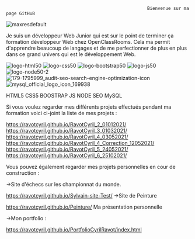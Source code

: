                                                           Bienvenue sur ma page GitHuB
![maxresdefault](https://user-images.githubusercontent.com/76429223/155630038-1e573084-f1d3-471a-8812-3ec08133341f.jpg)


Je suis un développeur Web Junior qui est sur le point de terminer ça formation développeur Web chez OpenClassRooms. 
Cela ma permit d'apprendre beaucoup de langages et de me perfectionner de plus en plus dans ce grand univers qui est le développement Web.

![logo-html50](https://user-images.githubusercontent.com/76429223/155632110-cd3d281a-9e91-4e43-aa27-a25512d94413.png)
![logo-css50](https://user-images.githubusercontent.com/76429223/155632121-4730c6ab-0722-4ac9-922a-22fde0dca604.png)
![logo-bootstrap50](https://user-images.githubusercontent.com/76429223/155632126-dff5b774-610b-4ba8-b41c-a4bd647adcd2.png)
![logo-js50](https://user-images.githubusercontent.com/76429223/155632133-94659048-3a45-49b5-ae17-622d1a1b170b.png)
![logo-node50-2](https://user-images.githubusercontent.com/76429223/155632136-e04022ec-6dcf-47e7-9410-70101ec18da8.png)
![179-1795999_audit-seo-search-engine-optimization-icon](https://user-images.githubusercontent.com/76429223/155632732-4f42e81c-32a2-4aca-b0d4-b629c60e0044.jpg)
![mysql_official_logo_icon_169938](https://user-images.githubusercontent.com/76429223/155632924-b434179d-2f50-4ebc-9963-cfbaf7ccabb7.png)

HTML5  CSS5   BOOSTRAP  JS  NODE  SEO   MySQL

Si vous voulez regarder mes différents projets effectués pendant ma formation voici ci-joint la liste de mes projets : 

https://ravotcyril.github.io/RavotCyril_2_01012021/
https://ravotcyril.github.io/RavotCyril_3_01032021/
https://ravotcyril.github.io/RavotCyril_4_03052021/
https://ravotcyril.github.io/RavotCyril_4_Correction_12052021/
https://ravotcyril.github.io/RavotCyril_5_24052021/
https://ravotcyril.github.io/RavotCyril_6_25102021/



Vous pouvez également regarder mes projets personnelles en cour de construction :

->Site d'échecs sur les championnat du monde.

https://ravotcyril.github.io/Sylvain-site-Test/
->Site de Peinture 

https://ravotcyril.github.io/Peinture/
Ma présentation personnelle 

->Mon portfolio : 

https://ravotcyril.github.io/PortfolioCyrilRavot/index.html
